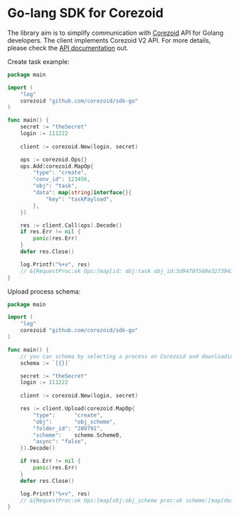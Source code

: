 # Go-lang SDK for Corezoid

The library aim is to simplify communication with [Corezoid](https://corezoid.com/) API for Golang developers.
The client implements Corezoid V2 API. For more details, please check the [API documentation](https://doc.corezoid.com/en/api/v2/) out.  

Create task example:

```go
package main

import (
    "log"
    corezoid "github.com/corezoid/sdk-go"
)

func main() {
    secret := "theSecret"
    login := 111222
    
    client := corezoid.New(login, secret)

	ops := corezoid.Ops{}
	ops.Add(corezoid.MapOp{
		"type": "create",
		"conv_id": 123456,
		"obj": "task",
		"data": map[string]interface{}{
			"key": "taskPayload",
		},
	})

	res := client.Call(ops).Decode()
	if res.Err != nil {
		panic(res.Err)
	}
	defer res.Close()

	log.Printf("%+v", res)
    // &{RequestProc:ok Ops:[map[id: obj:task obj_id:5d94707560e327394302ceec proc:ok ref:<nil>]] Response:0xc00028c000 Err:<nil>}
}
```

Upload process schema:

```go
package main

import (
    "log"
    corezoid "github.com/corezoid/sdk-go"
)

func main() {
    // you can schema by selecting a process on Corezoid and downloading it as JSON file. 
    schema := `[{}]`

    secret := "theSecret"
    login := 111222
    
    client := corezoid.New(login, secret)

	res := client.Upload(corezoid.MapOp{
		"type":      "create",
		"obj":       "obj_scheme",
		"folder_id": "289791",
		"scheme":    scheme.Scheme0,
		"async": "false",
	}).Decode()

	if res.Err != nil {
		panic(res.Err)
	}
	defer res.Close()

	log.Printf("%+v", res)
    // &{RequestProc:ok Ops:[map[obj:obj_scheme proc:ok scheme:[map[description: hash:6ae60c09d82ca51fd1c33b7a3cae5c800a5b1a17 obj_id:614098 obj_type:conv old_obj_id:610371 old_parent_id:0 title:in]]]] Response:0xc00037a000 Err:<nil>}
}


